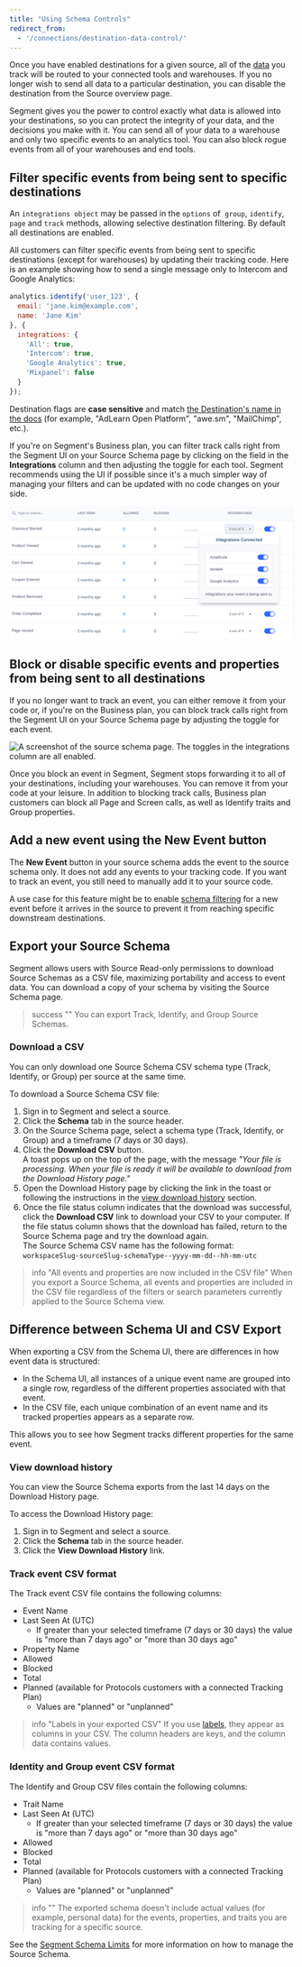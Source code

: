 ```yaml
---
title: "Using Schema Controls"
redirect_from: 
  - '/connections/destination-data-control/'
---
```


Once you have enabled destinations for a given source, all of the [data](/docs/connections/spec/) you track will be routed to your connected tools and warehouses. If you no longer wish to send all data to a particular destination, you can disable the destination from the Source overview page. 

Segment gives you the power to control exactly what data is allowed into your destinations, so you can protect the integrity of your data, and the decisions you make with it. You can send all of your data to a warehouse and only two specific events to an analytics tool. You can also block rogue events from all of your warehouses and end tools. 

## Filter specific events from being sent to specific destinations

An `integrations object` may be passed in the `options` of  `group`, `identify`, `page` and `track` methods, allowing selective destination filtering. By default all destinations are enabled.

All customers can filter specific events from being sent to specific destinations (except for warehouses) by updating their tracking code. Here is an example showing how to send a single message only to Intercom and Google Analytics:

```js
analytics.identify('user_123', {
  email: 'jane.kim@example.com',
  name: 'Jane Kim'
}, {
  integrations: {
    'All': true,
    'Intercom': true,
    'Google Analytics': true,
    'Mixpanel': false
  }
});
```

Destination flags are **case sensitive** and match [the Destination's name in the docs](/docs/connections/destinations/catalog/) (for example, "AdLearn Open Platform", "awe.sm", "MailChimp", etc.).

If you're on Segment's Business plan, you can filter track calls right from the Segment UI on your Source Schema page by clicking on the field in the **Integrations** column and then adjusting the toggle for each tool. Segment recommends using the UI if possible since it's a much simpler way of managing your filters and can be updated with no code changes on your side.

![A screenshot of the source schema page. The user is hovered over the integrations column, and a popup showing the three integrations connected to the event appears.](images/destination-control.png)

## Block or disable specific events and properties from being sent to all destinations

If you no longer want to track an event, you can either remove it from your code or, if you're on the Business plan, you can block track calls right from the Segment UI on your Source Schema page by adjusting the toggle for each event.

![A screenshot of the source schema page. The toggles in the integrations column are all enabled.](/docs/protocols/images/event-filters.png)

Once you block an event in Segment, Segment stops forwarding it to all of your destinations, including your warehouses. You can remove it from your code at your leisure. In addition to blocking track calls, Business plan customers can block all Page and Screen calls, as well as Identify traits and Group properties. 

## Add a new event using the **New Event** button

The **New Event** button in your source schema adds the event to the source schema only. It does not add any events to your tracking code. If you want to track an event, you still need to manually add it to your source code. 

A use case for this feature might be to enable [schema filtering](/docs/guides/filtering-data/#per-source-schema-integrations-filters) for a new event before it arrives in the source to prevent it from reaching specific downstream destinations. 

## Export your Source Schema

Segment allows users with Source Read-only permissions to download Source Schemas as a CSV file, maximizing portability and access to event data. You can download a copy of your schema by visiting the Source Schema page.

> success ""
> You can export Track, Identify, and Group Source Schemas.

### Download a CSV
You can only download one Source Schema CSV schema type (Track, Identify, or Group) per source at the same time.

To download a Source Schema CSV file: 
1. Sign in to Segment and select a source.
2. Click the **Schema** tab in the source header.
3. On the Source Schema page, select a schema type (Track, Identify, or Group) and a timeframe (7 days or 30 days).
4. Click the **Download CSV** button. <br/> A toast pops up on the top of the page, with the message *"Your file is processing. When your file is ready it will be available to download from the Download History page."* 
5. Open the Download History page by clicking the link in the toast or following the instructions in the [view download history](#view-download-history) section.
6. Once the file status column indicates that the download was successful, click the **Download CSV** link to download your CSV to your computer. If the file status column shows that the download has failed, return to the Source Schema page and try the download again.<br/> The Source Schema CSV name has the following format:<br/>`workspaceSlug-sourceSlug-schemaType--yyyy-mm-dd--hh-mm-utc`

> info "All events and properties are now included in the CSV file"
> When you export a Source Schema, all events and properties are included in the CSV file regardless of the filters or search parameters currently applied to the Source Schema view.

## Difference between Schema UI and CSV Export

When exporting a CSV from the Schema UI, there are differences in how event data is structured:

- In the Schema UI, all instances of a unique event name are grouped into a single row, regardless of the different properties associated with that event.
- In the CSV file, each unique combination of an event name and its tracked properties appears as a separate row.

This allows you to see how Segment tracks different properties for the same event.

### View download history

You can view the Source Schema exports from the last 14 days on the Download History page. 

To access the Download History page:
1. Sign in to Segment and select a source.
2. Click the **Schema** tab in the source header.
3. Click the **View Download History** link.

### Track event CSV format
The Track event CSV file contains the following columns:
- Event Name
- Last Seen At (UTC)
  - If greater than your selected timeframe (7 days or 30 days) the value is "more than 7 days ago" or "more than 30 days ago"
- Property Name
- Allowed
- Blocked
- Total
- Planned (available for Protocols customers with a connected Tracking Plan)
  - Values are "planned" or "unplanned"

> info "Labels in your exported CSV"
> If you use [labels](/docs/protocols/tracking-plan/create/#add-a-label), they appear as columns in your CSV. The column headers are keys, and the column data contains values.

### Identity and Group event CSV format
The Identify and Group CSV files contain the following columns:
- Trait Name
- Last Seen At (UTC)
  - If greater than your selected timeframe (7 days or 30 days) the value is "more than 7 days ago" or "more than 30 days ago"
- Allowed
- Blocked
- Total
- Planned (available for Protocols customers with a connected Tracking Plan)
  - Values are "planned" or "unplanned"

> info ""
> The exported schema doesn't include actual values (for example, personal data) for the events, properties, and traits you are tracking for a specific source.

See the [Segment Schema Limits](/docs/connections/schema-unique-limits/) for more information on how to manage the Source Schema. 
